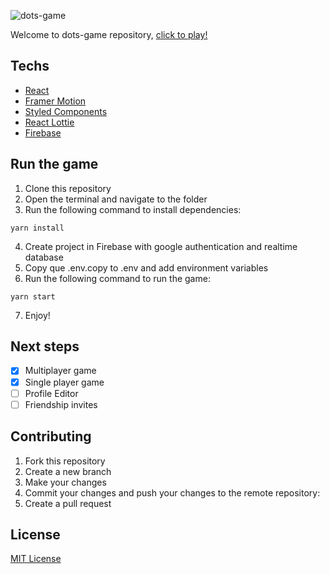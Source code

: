 ![dots-game](https://socialify.git.ci/rhuangabrielsantos/dots-game/image?font=Raleway&issues=1&logo=https%3A%2F%2Fdots-game.vercel.app%2Ffavicon.svg&name=1&owner=1&pattern=Solid&pulls=1&stargazers=1&theme=Dark)

Welcome to dots-game repository, [click to play!](dots-game.vercel.app/)

## Techs

- [React](https://reactjs.org/)
- [Framer Motion](https://framer.com/motion)
- [Styled Components](https://styled-components.com/)
- [React Lottie](https://www.npmjs.com/package/react-lottie)
- [Firebase](https://firebase.google.com/)

## Run the game

1. Clone this repository
2. Open the terminal and navigate to the folder
3. Run the following command to install dependencies:

```
yarn install
```

4. Create project in Firebase with google authentication and realtime database
5. Copy que .env.copy to .env and add environment variables
6. Run the following command to run the game:

```
yarn start
```

7. Enjoy!

## Next steps

- [x] Multiplayer game
- [x] Single player game
- [ ] Profile Editor
- [ ] Friendship invites

## Contributing

1. Fork this repository
2. Create a new branch
3. Make your changes
4. Commit your changes and push your changes to the remote repository:
5. Create a pull request

## License

[MIT License](https://opensource.org/licenses/MIT)
